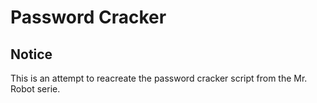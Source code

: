 # Password Cracker

**Notice**
---
This is an attempt to reacreate
the password cracker script
from the Mr. Robot serie.
